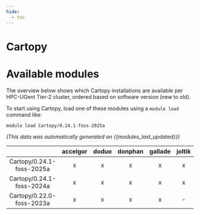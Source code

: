 ```yaml
---
hide:
  - toc
---
```


Cartopy
=======

# Available modules


The overview below shows which Cartopy installations are available per HPC-UGent Tier-2 cluster, ordered based on software version (new to old).

To start using Cartopy, load one of these modules using a `module load` command like:

```shell
module load Cartopy/0.24.1-foss-2025a
```

*(This data was automatically generated on {{modules_last_updated}})*

| |accelgor|doduo|donphan|gallade|joltik|litleo|shinx|
| :---: | :---: | :---: | :---: | :---: | :---: | :---: | :---: |
|Cartopy/0.24.1-foss-2025a|x|x|x|x|x|x|x|
|Cartopy/0.24.1-foss-2024a|x|x|x|x|x|x|x|
|Cartopy/0.22.0-foss-2023a|x|x|x|x|-|x|x|
